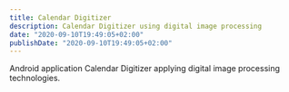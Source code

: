 ```yaml
---
title: Calendar Digitizer
description: Calendar Digitizer using digital image processing
date: "2020-09-10T19:49:05+02:00"
publishDate: "2020-09-10T19:49:05+02:00"
---
```


Android application Calendar Digitizer applying digital image processing technologies.
